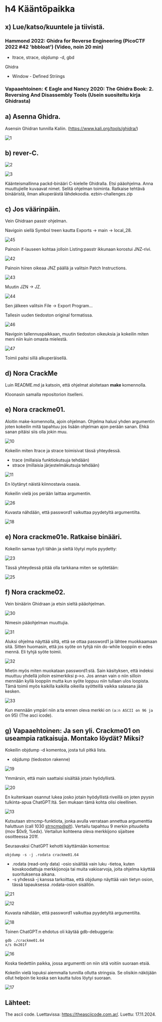 # h4 Kääntöpaikka

## x) Lue/katso/kuuntele ja tiivistä. 

### Hammond 2022: Ghidra for Reverse Engineering (PicoCTF 2022 #42 'bbbloat') (Video, noin 20 min)

- ltrace, strace, objdump -d, gbd

Ghidra

- Window - Defined Striings 

### Vapaaehtoinen: € Eagle and Nancy 2020: The Ghidra Book: 2. Reversing And Disassembly Tools (Usein suositeltu kirja Ghidrasta)

## a) Asenna Ghidra.

Asensin Ghidran tunnilla Kaliin. (https://www.kali.org/tools/ghidra/)

![1](https://github.com/user-attachments/assets/6fdac0ed-9756-4acc-b472-32c41b66e7c9)

## b) rever-C. 

![2](https://github.com/user-attachments/assets/b323218e-20fd-4878-881a-35afdfcd7085)

![3](https://github.com/user-attachments/assets/69467182-5878-4ab8-b747-b1c02a0f008a)

Käänteismallinna packd-binääri C-kielelle Ghidralla. Etsi pääohjelma. Anna muuttujielle kuvaavat nimet. Selitä ohjelman toiminta. Ratkaise tehtävä binääristä, ilman alkuperäistä lähdekoodia. ezbin-challenges.zip

## c) Jos väärinpäin. 

Vein Ghidraan passtr ohjelman. 

Navigoin siellä Symbol treen kautta Exports -> main -> local_28.

![45](https://github.com/user-attachments/assets/bb0cd396-858c-49b3-89d9-aa432bf5fd3b)

Painoin if-lauseen kohtaa jolloin Listing:passtr ikkunaan korostui JNZ-rivi.

![42](https://github.com/user-attachments/assets/98523c6c-536c-422f-806d-3e32bdb4e4a8)

Painoin hiiren oikeaa JNZ päällä ja valitsin Patch Instructions.

![43](https://github.com/user-attachments/assets/76f0ad71-9a7f-414d-9ad9-89415f431cd4)

Muutin JZN -> JZ.

![44](https://github.com/user-attachments/assets/0418a5c6-053d-4882-9e01-ae01cc439762)

Sen jälkeen valitsin File -> Export Program...

Tallesin uuden tiedoston original formatissa.

![46](https://github.com/user-attachments/assets/d63d2f85-e281-44c5-afa6-90abb9b9fb7e)

Navigoin tallennuspaikkaan, muutin tiedoston oikeuksia ja kokeilin miten meni niin kuin omasta mielestä.

![47](https://github.com/user-attachments/assets/e4030ed4-7657-46c3-8bf4-1cd30bced649)

Toimii paitsi sillä alkuperäisellä.

## d) Nora CrackMe

Luin README.md ja katsoin, että ohjelmat aloitetaan **make <name>** komennolla. 

Kloonasin samalla repositorion itselleni.

## e) Nora crackme01. 

Aloitin make-komennolla, ajoin ohjelman. Ohjelma halusi yhden argumentin joten kokeilin mitä tapahtuu jos lisään ohjelman ajon perään sanan. Ehkä sanan pitäisi siis olla jokin muu.

![10](https://github.com/user-attachments/assets/6059fd34-8df8-447d-b49a-02ca89d650c8)

Kokeilin miten ltrace ja strace toimisivat tässä yhteydessä.
- trace (millaisia funktiokutsuja tehdään)
- strace (millaisia järjestelmäkutsuja tehdään)

![11](https://github.com/user-attachments/assets/9fd0bee4-c5f4-4844-aaf9-5a19c37bc187)

En löytänyt näistä kiinnostavia osasia.

Kokeilin vielä jos perään laittaa argumentin.

![26](https://github.com/user-attachments/assets/07689024-e123-4646-952c-7f2e00fb9ebe)

Kuvasta nähdään, että password1 vaikuttaa pyydetyltä argumentilta.

![18](https://github.com/user-attachments/assets/1920f640-ac98-46e2-9261-94c734a943d7)

## e) Nora crackme01e. Ratkaise binääri.

Kokeilin samaa tyyli tähän ja sieltä löytyi myös pyydetty:

![23](https://github.com/user-attachments/assets/0c3ac97f-3fc4-44e2-9a29-cbb26c5eb404)

Tässä yhteydessä pitää olla tarkkana miten se syötetään:

![25](https://github.com/user-attachments/assets/35826c0b-51eb-4fe9-9cdd-b76e0e657e86)

## f) Nora crackme02. 

Vein binäärin Ghidraan ja etsin sieltä pääohjelman.

![30](https://github.com/user-attachments/assets/f0a25d5b-b0b0-478c-888f-9609eb04224d)

Nimesin pääohjelman muuttujia. 

![31](https://github.com/user-attachments/assets/14066238-8d74-44d5-a0e5-6fda5d41baef)

Aluksi ohjelma näyttää siltä, että se ottaa password1 ja lähtee muokkaamaan sitä. Sitten huomasin, että jos syöte on tyhjä niin do-while looppiin ei edes mennä. Eli tyhjä syöte toimii.

![32](https://github.com/user-attachments/assets/9e69634f-ea1e-4c29-aa74-be5fba1c9b34)


Mietin myös miten muokataan password1:stä. Sain käsityksen, että indeksi muuttuu yhdellä jolloin esimerkiksi p->o. Jos annan vain o niin silloin mennään kyllä looppiin mutta kun syöte loppuu niin tullaan ulos loopista. Tämä toimii myös kaikilla kaikilla oikeilla syötteillä vaikka salasana jää kesken.

![33](https://github.com/user-attachments/assets/c348c264-d925-4d01-9237-789214b31766)

Kun mennään ympäri niin a:ta ennen oleva merkki on ` (a:n ASCII on 96 ja ` on 95) (The asci icode). 

## g) Vapaaehtoinen: Ja sen yli. Crackme01 on useampia ratkaisuja. Montako löydät? Miksi?

Kokeilin objdump -d komentoa, josta tuli pitkä lista. 
- objdump (tiedoston rakenne)

![19](https://github.com/user-attachments/assets/f1c908d7-b519-4f25-b0eb-c2800858b1e3)

Ymmärsin, että main saattaisi sisältää jotain hyödyllistä.

![20](https://github.com/user-attachments/assets/8b08c887-f8d9-4a25-ae8f-8e7617a8bc71)

En kuitenkaan osannut lukea josko jotain hyödyllistä riveillä on joten pyysin tulkinta-apua ChatGPT:ltä. Sen mukaan tämä kohta olisi oleellinen.

![13](https://github.com/user-attachments/assets/19f97b4f-1d2d-4f6a-b8ca-e13b2fac78c3)

Kutsutaan strncmp-funktiota, jonka avulla verrataan annettua argumenttia haluttuun (call 1030 <strncmp@plt>). Vertailu tapahtuu 9 merkin pituudelta (mov $0x9, %edx). Vertailun kohteena oleva merkkijono sijaitsee osoitteessa 201f. 

Seuraavaksi ChatGPT kehotti käyttämään komentoa:

    objdump -s -j .rodata crackme01.64

- .rodata (read-only data) -osio sisältää vain luku -tietoa, kuten kovakoodattuja merkkijonoja tai muita vakioarvoja, joita ohjelma käyttää suorituksensa aikana.
- -s yhdessä -j kanssa tarkoittaa, että objdump näyttää vain tietyn osion, tässä tapauksessa .rodata-osion sisällön.

![21](https://github.com/user-attachments/assets/702f3ff5-eafd-402c-9205-502986a25726)

![12](https://github.com/user-attachments/assets/626c9c82-044c-4903-9121-d62997de7183)

Kuvasta nähdään, että password1 vaikuttaa pyydetyltä argumentilta.

![18](https://github.com/user-attachments/assets/1920f640-ac98-46e2-9261-94c734a943d7)

Toinen ChatGPT:n ehdotus oli käytää gdb-debuggeria:

    gdb ./crackme01.64
    x/s 0x201f
    
![16](https://github.com/user-attachments/assets/1c65b996-fdaa-475c-88ba-8374c723a619)

Koska tiedettiin paikka, jossa argumentti on niin sitä voitiin suoraan etsiä.

Kokeilin vielä lopuksi aiemmalla tunnilla ollutta stringsia. Se olisikin näköjään ollut helpoin tie koska sen kautta tulos löytyi suoraan.

![17](https://github.com/user-attachments/assets/637d3e6d-0fac-4768-8509-11e7fa4ebe62)

## Lähteet:

The ascii code. Luettavissa: https://theasciicode.com.ar/. Luettu: 17.11.2024.



 


    
